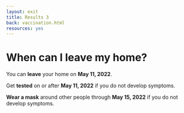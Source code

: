 ```yaml
---
layout: exit
title: Results 3
back: vaccination.html
resources: yes
---
```


# When can I leave my home?

You can **leave** your home on **May 11, 2022**.

Get **tested** on or after **May 11, 2022** if you do not develop symptoms.

**Wear a mask** around other people through **May 15, 2022** if you do not develop symptoms.